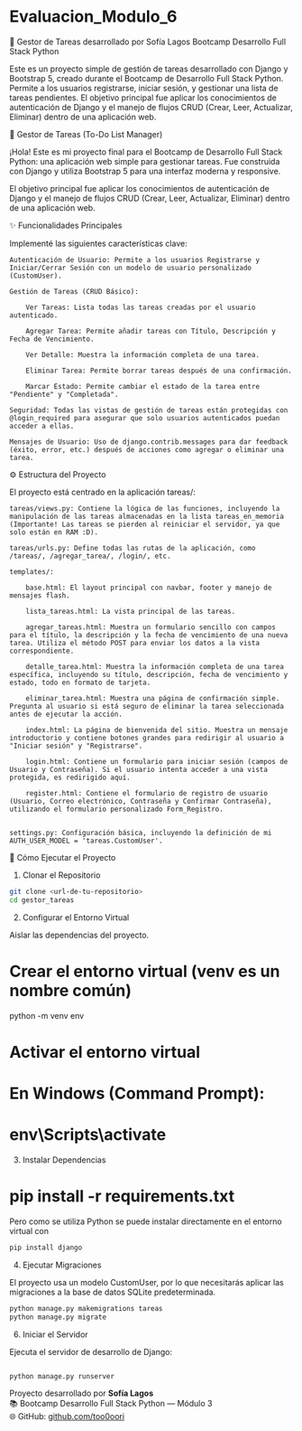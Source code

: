 # Evaluacion_Modulo_6

📝 Gestor de Tareas 
    desarrollado por Sofía Lagos
    Bootcamp Desarrollo Full Stack Python

Este es un proyecto simple de gestión de tareas desarrollado con Django y Bootstrap 5, creado durante el Bootcamp de Desarrollo Full Stack Python. Permite a los usuarios registrarse, iniciar sesión, y gestionar una lista de tareas pendientes.
El objetivo principal fue aplicar los conocimientos de autenticación de Django y el manejo de flujos CRUD (Crear, Leer, Actualizar, Eliminar) dentro de una aplicación web.

📝 Gestor de Tareas (To-Do List Manager)

¡Hola! Este es mi proyecto final para el Bootcamp de Desarrollo Full Stack Python: una aplicación web simple para gestionar tareas. Fue construida con Django y utiliza Bootstrap 5 para una interfaz moderna y responsive.

El objetivo principal fue aplicar los conocimientos de autenticación de Django y el manejo de flujos CRUD (Crear, Leer, Actualizar, Eliminar) dentro de una aplicación web.

✨ Funcionalidades Principales

Implementé las siguientes características clave:

    Autenticación de Usuario: Permite a los usuarios Registrarse y Iniciar/Cerrar Sesión con un modelo de usuario personalizado (CustomUser).

    Gestión de Tareas (CRUD Básico):

        Ver Tareas: Lista todas las tareas creadas por el usuario autenticado.

        Agregar Tarea: Permite añadir tareas con Título, Descripción y Fecha de Vencimiento.

        Ver Detalle: Muestra la información completa de una tarea.

        Eliminar Tarea: Permite borrar tareas después de una confirmación.

        Marcar Estado: Permite cambiar el estado de la tarea entre "Pendiente" y "Completada".

    Seguridad: Todas las vistas de gestión de tareas están protegidas con @login_required para asegurar que solo usuarios autenticados puedan acceder a ellas.

    Mensajes de Usuario: Uso de django.contrib.messages para dar feedback (éxito, error, etc.) después de acciones como agregar o eliminar una tarea.

⚙️ Estructura del Proyecto

El proyecto está centrado en la aplicación tareas/:

    tareas/views.py: Contiene la lógica de las funciones, incluyendo la manipulación de las tareas almacenadas en la lista tareas_en_memoria (Importante! Las tareas se pierden al reiniciar el servidor, ya que solo están en RAM :D).

    tareas/urls.py: Define todas las rutas de la aplicación, como /tareas/, /agregar_tarea/, /login/, etc.

    templates/:

        base.html: El layout principal con navbar, footer y manejo de mensajes flash.

        lista_tareas.html: La vista principal de las tareas.

        agregar_tareas.html: Muestra un formulario sencillo con campos para el título, la descripción y la fecha de vencimiento de una nueva tarea. Utiliza el método POST para enviar los datos a la vista correspondiente.

        detalle_tarea.html: Muestra la información completa de una tarea específica, incluyendo su título, descripción, fecha de vencimiento y estado, todo en formato de tarjeta.

        eliminar_tarea.html: Muestra una página de confirmación simple. Pregunta al usuario si está seguro de eliminar la tarea seleccionada antes de ejecutar la acción.

        index.html: La página de bienvenida del sitio. Muestra un mensaje introductorio y contiene botones grandes para redirigir al usuario a "Iniciar sesión" y "Registrarse".

        login.html: Contiene un formulario para iniciar sesión (campos de Usuario y Contraseña). Si el usuario intenta acceder a una vista protegida, es redirigido aquí.

        register.html: Contiene el formulario de registro de usuario (Usuario, Correo electrónico, Contraseña y Confirmar Contraseña), utilizando el formulario personalizado Form_Registro.


    settings.py: Configuración básica, incluyendo la definición de mi AUTH_USER_MODEL = 'tareas.CustomUser'.

🚀 Cómo Ejecutar el Proyecto

1. Clonar el Repositorio

```bash
git clone <url-de-tu-repositorio>
cd gestor_tareas
```

2. Configurar el Entorno Virtual

Aislar las dependencias del proyecto.

# Crear el entorno virtual (venv es un nombre común)
python -m venv env

# Activar el entorno virtual
# En Windows (Command Prompt):
# env\Scripts\activate

3. Instalar Dependencias

# pip install -r requirements.txt

Pero como se utiliza Python se puede instalar directamente en el entorno virtual con

```bash
pip install django
```

4. Ejecutar Migraciones

El proyecto usa un modelo CustomUser, por lo que necesitarás aplicar las migraciones a la base de datos SQLite predeterminada.

```bash
python manage.py makemigrations tareas
python manage.py migrate
```

6. Iniciar el Servidor

Ejecuta el servidor de desarrollo de Django:

```bash

python manage.py runserver
```


Proyecto desarrollado por **Sofía Lagos**  
📚 Bootcamp Desarrollo Full Stack Python — Módulo 3  
🌐 GitHub: [github.com/too0oori](https://github.com/too0oori)

